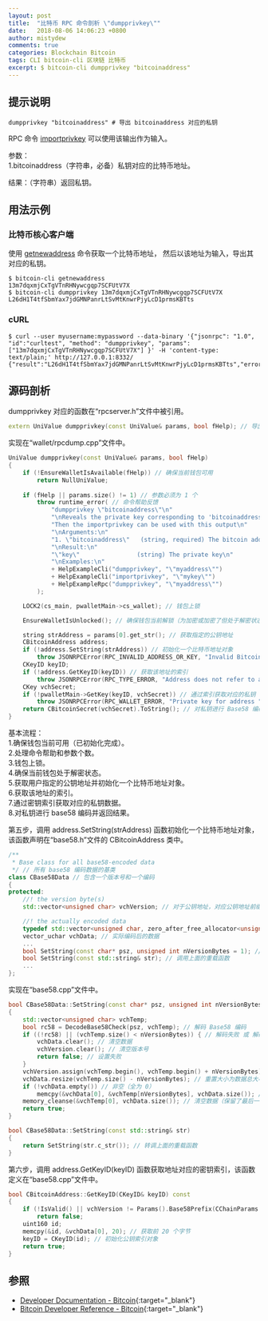 ```yaml
---
layout: post
title:  "比特币 RPC 命令剖析 \"dumpprivkey\""
date:   2018-08-06 14:06:23 +0800
author: mistydew
comments: true
categories: Blockchain Bitcoin
tags: CLI bitcoin-cli 区块链 比特币
excerpt: $ bitcoin-cli dumpprivkey "bitcoinaddress"
---
```

## 提示说明

```shell
dumpprivkey "bitcoinaddress" # 导出 bitcoinaddress 对应的私钥
```

RPC 命令 [importprivkey](/blog/2018/08/bitcoin-rpc-command-importprivkey.html) 可以使用该输出作为输入。

参数：<br>
1.bitcoinaddress（字符串，必备）私钥对应的比特币地址。

结果：（字符串）返回私钥。

## 用法示例

### 比特币核心客户端

使用 [getnewaddress](/blog/2018/08/bitcoin-rpc-command-getnewaddress.html) 命令获取一个比特币地址，
然后以该地址为输入，导出其对应的私钥。

```shell
$ bitcoin-cli getnewaddress
13m7dqxmjCxTgVTnRHNywcgqp7SCFUtV7X
$ bitcoin-cli dumpprivkey 13m7dqxmjCxTgVTnRHNywcgqp7SCFUtV7X
L26dH1T4tfSbmYax7jdGMNPanrLtSvMtKnwrPjyLcD1prmsKBTts
```

### cURL

```shell
$ curl --user myusername:mypassword --data-binary '{"jsonrpc": "1.0", "id":"curltest", "method": "dumpprivkey", "params": ["13m7dqxmjCxTgVTnRHNywcgqp7SCFUtV7X"] }' -H 'content-type: text/plain;' http://127.0.0.1:8332/
{"result":"L26dH1T4tfSbmYax7jdGMNPanrLtSvMtKnwrPjyLcD1prmsKBTts","error":null,"id":"curltest"}
```

## 源码剖析
dumpprivkey 对应的函数在“rpcserver.h”文件中被引用。

```cpp
extern UniValue dumpprivkey(const UniValue& params, bool fHelp); // 导出私钥
```

实现在“wallet/rpcdump.cpp”文件中。

```cpp
UniValue dumpprivkey(const UniValue& params, bool fHelp)
{
    if (!EnsureWalletIsAvailable(fHelp)) // 确保当前钱包可用
        return NullUniValue;
    
    if (fHelp || params.size() != 1) // 参数必须为 1 个
        throw runtime_error( // 命令帮助反馈
            "dumpprivkey \"bitcoinaddress\"\n"
            "\nReveals the private key corresponding to 'bitcoinaddress'.\n"
            "Then the importprivkey can be used with this output\n"
            "\nArguments:\n"
            "1. \"bitcoinaddress\"   (string, required) The bitcoin address for the private key\n"
            "\nResult:\n"
            "\"key\"                (string) The private key\n"
            "\nExamples:\n"
            + HelpExampleCli("dumpprivkey", "\"myaddress\"")
            + HelpExampleCli("importprivkey", "\"mykey\"")
            + HelpExampleRpc("dumpprivkey", "\"myaddress\"")
        );

    LOCK2(cs_main, pwalletMain->cs_wallet); // 钱包上锁

    EnsureWalletIsUnlocked(); // 确保钱包当前解锁（为加密或加密了但处于解密状态）

    string strAddress = params[0].get_str(); // 获取指定的公钥地址
    CBitcoinAddress address;
    if (!address.SetString(strAddress)) // 初始化一个比特币地址对象
        throw JSONRPCError(RPC_INVALID_ADDRESS_OR_KEY, "Invalid Bitcoin address");
    CKeyID keyID;
    if (!address.GetKeyID(keyID)) // 获取该地址的索引
        throw JSONRPCError(RPC_TYPE_ERROR, "Address does not refer to a key");
    CKey vchSecret;
    if (!pwalletMain->GetKey(keyID, vchSecret)) // 通过索引获取对应的私钥
        throw JSONRPCError(RPC_WALLET_ERROR, "Private key for address " + strAddress + " is not known");
    return CBitcoinSecret(vchSecret).ToString(); // 对私钥进行 Base58 编码并返回结果
}
```

基本流程：<br>
1.确保钱包当前可用（已初始化完成）。<br>
2.处理命令帮助和参数个数。<br>
3.钱包上锁。<br>
4.确保当前钱包处于解密状态。<br>
5.获取用户指定的公钥地址并初始化一个比特币地址对象。<br>
6.获取该地址的索引。<br>
7.通过密钥索引获取对应的私钥数据。<br>
8.对私钥进行 base58 编码并返回结果。

第五步，调用 address.SetString(strAddress) 函数初始化一个比特币地址对象，该函数声明在“base58.h”文件的 CBitcoinAddress 类中。

```cpp
/**
 * Base class for all base58-encoded data
 */ // 所有 base58 编码数据的基类
class CBase58Data // 包含一个版本号和一个编码
{
protected:
    //! the version byte(s)
    std::vector<unsigned char> vchVersion; // 对于公钥地址，对应公钥地址前缀

    //! the actually encoded data
    typedef std::vector<unsigned char, zero_after_free_allocator<unsigned char> > vector_uchar;
    vector_uchar vchData; // 实际编码后的数据
    ...
    bool SetString(const char* psz, unsigned int nVersionBytes = 1); // 使用 C 风格字符串初始化数据
    bool SetString(const std::string& str); // 调用上面的重载函数
    ...
};
```

实现在“base58.cpp”文件中。

```cpp
bool CBase58Data::SetString(const char* psz, unsigned int nVersionBytes)
{
    std::vector<unsigned char> vchTemp;
    bool rc58 = DecodeBase58Check(psz, vchTemp); // 解码 Base58 编码
    if ((!rc58) || (vchTemp.size() < nVersionBytes)) { // 解码失败 或 解码后的数据小于 1 个字节
        vchData.clear(); // 清空数据
        vchVersion.clear(); // 清空版本号
        return false; // 设置失败
    }
    vchVersion.assign(vchTemp.begin(), vchTemp.begin() + nVersionBytes); // 验证版本号
    vchData.resize(vchTemp.size() - nVersionBytes); // 重置大小为数据总大小 - 1 个字节的版本号，并初始化为 0
    if (!vchData.empty()) // 非空（全为 0）
        memcpy(&vchData[0], &vchTemp[nVersionBytes], vchData.size()); // 复制除版本号的数据
    memory_cleanse(&vchTemp[0], vchData.size()); // 清空数据（保留了最后一个字节？）
    return true;
}

bool CBase58Data::SetString(const std::string& str)
{
    return SetString(str.c_str()); // 转调上面的重载函数
}
```

第六步，调用 address.GetKeyID(keyID) 函数获取地址对应的密钥索引，该函数定义在“base58.cpp”文件中。

```cpp
bool CBitcoinAddress::GetKeyID(CKeyID& keyID) const
{
    if (!IsValid() || vchVersion != Params().Base58Prefix(CChainParams::PUBKEY_ADDRESS)) // 地址有效 且 版本号正确
        return false;
    uint160 id;
    memcpy(&id, &vchData[0], 20); // 获取前 20 个字节
    keyID = CKeyID(id); // 初始化公钥索引对象
    return true;
}
```

## 参照

* [Developer Documentation - Bitcoin](https://bitcoin.org/en/developer-documentation){:target="_blank"}
* [Bitcoin Developer Reference - Bitcoin](https://bitcoin.org/en/developer-reference#dumpprivkey){:target="_blank"}
